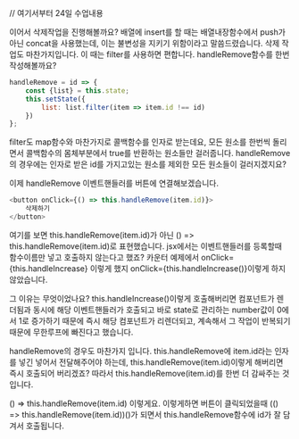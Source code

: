 // 여기서부터 24일 수업내용

이어서 삭제작업을 진행해볼까요? 배열에 insert를 할 때는 배열내장함수에서 push가 아닌 concat을 사용했는데, 이는 불변성을 지키기 위함이라고 말씀드렸습니다. 삭제 작업도 마찬가지입니다. 이 때는 filter를 사용하면 편합니다. handleRemove함수를 한번 작성해볼까요?

```js
handleRemove = id => {
    const {list} = this.state;
    this.setState({
        list: list.filter(item => item.id !== id)
    })
};
```

filter도 map함수와 마찬가지로 콜백함수를 인자로 받는데요, 모든 원소를 한번씩 돌리면서 콜백함수의 몸체부분에서 true를 반환하는 원소들만 걸러줍니다. handleRemove의 경우에는 인자로 받은 id를 가지고있는 원소를 제외한 모든 원소들이 걸러지겠지요?

이제 handleRemove 이벤트핸들러를 버튼에 연결해보겠습니다.

```js
<button onClick={() => this.handleRemove(item.id)}>
    삭제하기
</button>
```

여기를 보면 this.handleRemove\(item.id\)가 아닌 \(\) =&gt; this.handleRemove\(item.id\)로 표현했습니다. jsx에서는 이벤트핸들러를 등록할때 함수이름만 넣고 호출하지 않는다고 했죠? 카운터 예제에서 onClick={this.handleIncrease} 이렇게 했지 onClick={this.handleIncrease\(\)}이렇게 하지 않았습니다.

그 이유는 무엇이었나요? this.handleIncrease\(\)이렇게 호출해버리면 컴포넌트가 렌더됨과 동시에 해당 이벤트핸들러가 호출되고 바로 state로 관리하는 number값이 0에서 1로 증가하기 때문에 즉시 해당 컴포넌트가 리렌더되고, 계속해서 그 작업이 반복되기 때문에 무한루프에 빠진다고 했습니다.

handleRemove의 경우도 마찬가지 입니다. this.handleRemove에 item.id라는 인자를 넣긴 넣어서 전달해주어야 하는데, this.handleRemove\(item.id\)이렇게 해버리면 즉시 호출되어 버리겠죠? 따라서 this.handleRemove\(item.id\)를 한번 더 감싸주는 것입니다.

\(\) =&gt; this.handleRemove\(item.id\) 이렇게요. 이렇게하면 버튼이 클릭되었을때 \(\(\) =&gt; this.handleRemove\(item.id\)\)\(\)가 되면서 this.handleRemove함수에 id가 잘 담겨서 호출됩니다.

